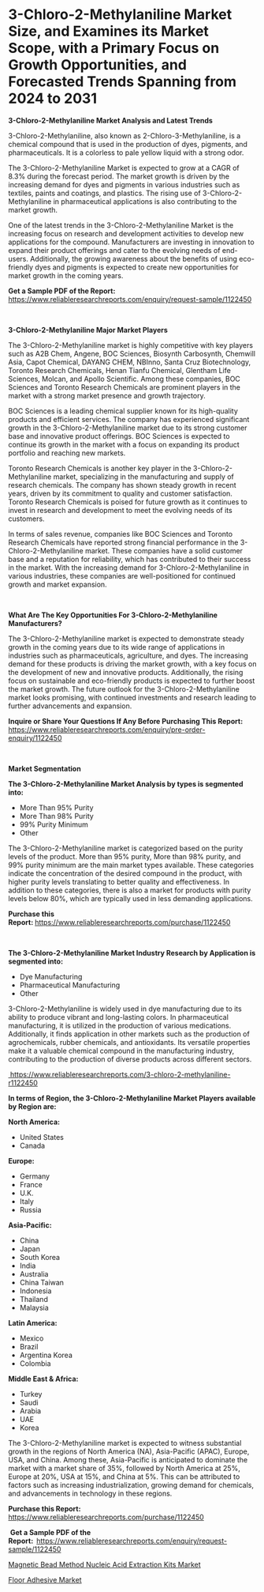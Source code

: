 <p><h1>3-Chloro-2-Methylaniline Market Size, and Examines its Market Scope, with a Primary Focus on Growth Opportunities, and Forecasted Trends Spanning from 2024 to 2031</h1></p><p><strong>3-Chloro-2-Methylaniline Market Analysis and Latest Trends</strong></p>
<p><p>3-Chloro-2-Methylaniline, also known as 2-Chloro-3-Methylaniline, is a chemical compound that is used in the production of dyes, pigments, and pharmaceuticals. It is a colorless to pale yellow liquid with a strong odor. </p><p>The 3-Chloro-2-Methylaniline Market is expected to grow at a CAGR of 8.3% during the forecast period. The market growth is driven by the increasing demand for dyes and pigments in various industries such as textiles, paints and coatings, and plastics. The rising use of 3-Chloro-2-Methylaniline in pharmaceutical applications is also contributing to the market growth.</p><p>One of the latest trends in the 3-Chloro-2-Methylaniline Market is the increasing focus on research and development activities to develop new applications for the compound. Manufacturers are investing in innovation to expand their product offerings and cater to the evolving needs of end-users. Additionally, the growing awareness about the benefits of using eco-friendly dyes and pigments is expected to create new opportunities for market growth in the coming years.</p></p>
<p><strong>Get a Sample PDF of the Report:&nbsp;</strong> <a href="https://www.reliableresearchreports.com/enquiry/request-sample/1122450">https://www.reliableresearchreports.com/enquiry/request-sample/1122450</a></p>
<p>&nbsp;</p>
<p><strong>3-Chloro-2-Methylaniline Major Market Players</strong></p>
<p><p>The 3-Chloro-2-Methylaniline market is highly competitive with key players such as A2B Chem, Angene, BOC Sciences, Biosynth Carbosynth, Chemwill Asia, Capot Chemical, DAYANG CHEM, NBInno, Santa Cruz Biotechnology, Toronto Research Chemicals, Henan Tianfu Chemical, Glentham Life Sciences, Molcan, and Apollo Scientific. Among these companies, BOC Sciences and Toronto Research Chemicals are prominent players in the market with a strong market presence and growth trajectory.</p><p>BOC Sciences is a leading chemical supplier known for its high-quality products and efficient services. The company has experienced significant growth in the 3-Chloro-2-Methylaniline market due to its strong customer base and innovative product offerings. BOC Sciences is expected to continue its growth in the market with a focus on expanding its product portfolio and reaching new markets.</p><p>Toronto Research Chemicals is another key player in the 3-Chloro-2-Methylaniline market, specializing in the manufacturing and supply of research chemicals. The company has shown steady growth in recent years, driven by its commitment to quality and customer satisfaction. Toronto Research Chemicals is poised for future growth as it continues to invest in research and development to meet the evolving needs of its customers.</p><p>In terms of sales revenue, companies like BOC Sciences and Toronto Research Chemicals have reported strong financial performance in the 3-Chloro-2-Methylaniline market. These companies have a solid customer base and a reputation for reliability, which has contributed to their success in the market. With the increasing demand for 3-Chloro-2-Methylaniline in various industries, these companies are well-positioned for continued growth and market expansion.</p></p>
<p>&nbsp;</p>
<p><strong>What Are The Key Opportunities For 3-Chloro-2-Methylaniline Manufacturers?</strong></p>
<p><p>The 3-Chloro-2-Methylaniline market is expected to demonstrate steady growth in the coming years due to its wide range of applications in industries such as pharmaceuticals, agriculture, and dyes. The increasing demand for these products is driving the market growth, with a key focus on the development of new and innovative products. Additionally, the rising focus on sustainable and eco-friendly products is expected to further boost the market growth. The future outlook for the 3-Chloro-2-Methylaniline market looks promising, with continued investments and research leading to further advancements and expansion.</p></p>
<p><strong>Inquire or Share Your Questions If Any Before Purchasing This Report:</strong> <a href="https://www.reliableresearchreports.com/enquiry/pre-order-enquiry/1122450">https://www.reliableresearchreports.com/enquiry/pre-order-enquiry/1122450</a></p>
<p>&nbsp;</p>
<p><strong>Market Segmentation</strong></p>
<p><strong>The 3-Chloro-2-Methylaniline Market Analysis by types is segmented into:</strong></p>
<p><ul><li>More Than 95% Purity</li><li>More Than 98% Purity</li><li>99% Purity Minimum</li><li>Other</li></ul></p>
<p><p>The 3-Chloro-2-Methylaniline market is categorized based on the purity levels of the product. More than 95% purity, More than 98% purity, and 99% purity minimum are the main market types available. These categories indicate the concentration of the desired compound in the product, with higher purity levels translating to better quality and effectiveness. In addition to these categories, there is also a market for products with purity levels below 80%, which are typically used in less demanding applications.</p></p>
<p><strong>Purchase this Report:&nbsp;</strong><a href="https://www.reliableresearchreports.com/purchase/1122450">https://www.reliableresearchreports.com/purchase/1122450</a></p>
<p>&nbsp;</p>
<p><strong>The 3-Chloro-2-Methylaniline Market Industry Research by Application is segmented into:</strong></p>
<p><ul><li>Dye Manufacturing</li><li>Pharmaceutical Manufacturing</li><li>Other</li></ul></p>
<p><p>3-Chloro-2-Methylaniline is widely used in dye manufacturing due to its ability to produce vibrant and long-lasting colors. In pharmaceutical manufacturing, it is utilized in the production of various medications. Additionally, it finds application in other markets such as the production of agrochemicals, rubber chemicals, and antioxidants. Its versatile properties make it a valuable chemical compound in the manufacturing industry, contributing to the production of diverse products across different sectors.</p></p>
<p><a href="https://www.reliableresearchreports.com/3-chloro-2-methylaniline-r1122450">&nbsp;https://www.reliableresearchreports.com/3-chloro-2-methylaniline-r1122450</a></p>
<p><strong>In terms of Region, the 3-Chloro-2-Methylaniline Market Players available by Region are:</strong></p>
<p>
    <p> <strong> North America: </strong>
        <ul>
            <li>United States</li>
            <li>Canada</li>
        </ul>
        </p> 
    <p> <strong> Europe: </strong>
        <ul>
            <li>Germany</li>
            <li>France</li>
            <li>U.K.</li>
            <li>Italy</li>
            <li>Russia</li>
        </ul>
        </p> 
    <p> <strong> Asia-Pacific: </strong>
        <ul>
            <li>China</li>
            <li>Japan</li>
            <li>South Korea</li>
            <li>India</li>
            <li>Australia</li>
            <li>China Taiwan</li>
            <li>Indonesia</li>
            <li>Thailand</li>
            <li>Malaysia</li>
        </ul>
        </p> 
    <p> <strong> Latin America: </strong>
        <ul>
            <li>Mexico</li>
            <li>Brazil</li>
            <li>Argentina Korea</li>
            <li>Colombia</li>
        </ul>
        </p> 
    <p> <strong> Middle East & Africa: </strong>
        <ul>
            <li>Turkey</li>
            <li>Saudi</li>
            <li>Arabia</li>
            <li>UAE</li>
            <li>Korea</li>
        </ul>
    </p>
    </p>
<p><p>The 3-Chloro-2-Methylaniline market is expected to witness substantial growth in the regions of North America (NA), Asia-Pacific (APAC), Europe, USA, and China. Among these, Asia-Pacific is anticipated to dominate the market with a market share of 35%, followed by North America at 25%, Europe at 20%, USA at 15%, and China at 5%. This can be attributed to factors such as increasing industrialization, growing demand for chemicals, and advancements in technology in these regions.</p></p>
<p><strong>Purchase this Report: </strong><a href="https://www.reliableresearchreports.com/purchase/1122450">https://www.reliableresearchreports.com/purchase/1122450</a></p>
<p>&nbsp;<strong>Get a Sample PDF of the Report:&nbsp;&nbsp;</strong><a href="https://www.reliableresearchreports.com/enquiry/request-sample/1122450">https://www.reliableresearchreports.com/enquiry/request-sample/1122450</a></p>
<p><strong></strong></p>
<p><p><a href="https://github.com/niyotibauri9/Market-Research-Report-List-1/blob/main/magnetic-bead-method-nucleic-acid-extraction-kits-market.md">Magnetic Bead Method Nucleic Acid Extraction Kits Market</a></p><p><a href="https://view.publitas.com/reportprime-1/evaluating-global-floor-adhesive-market-trends-and-growth-opportunities-by-region-type-epoxy-urethane-acrylic-vinyl-others-and-application-commercial-home/">Floor Adhesive Market</a></p></p>